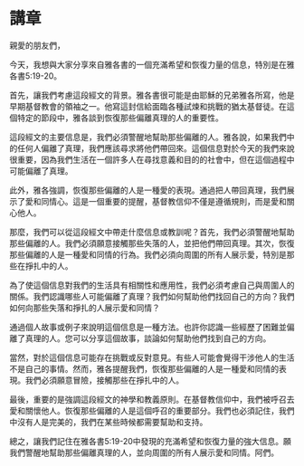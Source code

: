 # 講章

親愛的朋友們，

今天，我想與大家分享來自雅各書的一個充滿希望和恢復力量的信息，特別是在雅各書5:19-20。

首先，讓我們考慮這段經文的背景。雅各書很可能是由耶穌的兄弟雅各所寫，他是早期基督教會的領袖之一。他寫這封信給面臨各種試煉和挑戰的猶太基督徒。在這個特定的節段中，雅各談到恢復那些偏離真理的人的重要性。

這段經文的主要信息是，我們必須警醒地幫助那些偏離的人。雅各說，如果我們中的任何人偏離了真理，我們應該尋求將他們帶回來。這個信息對於今天的我們來說很重要，因為我們生活在一個許多人在尋找意義和目的的社會中，但在這個過程中可能偏離了真理。

此外，雅各強調，恢復那些偏離的人是一種愛的表現。通過把人帶回真理，我們展示了愛和同情心。這是一個重要的提醒，基督教信仰不僅是遵循規則，而是愛和關心他人。

那麼，我們可以從這段經文中帶走什麼信息或教訓呢？首先，我們必須警醒地幫助那些偏離的人。我們必須願意接觸那些失落的人，並把他們帶回真理。其次，恢復那些偏離的人是一種愛和同情的行為。我們必須向周圍的所有人展示愛，特別是那些在掙扎中的人。

為了使這個信息對我們的生活具有相關性和應用性，我們必須考慮自己與周圍人的關係。我們認識哪些人可能偏離了真理？我們如何幫助他們找回自己的方向？我們如何向那些失落和掙扎的人展示愛和同情？

通過個人故事或例子來說明這個信息是一種方法。也許你認識一些經歷了困難並偏離了真理的人。您可以分享這個故事，談論如何幫助他們找到自己的方向。

當然，對於這個信息可能存在挑戰或反對意見。有些人可能會覺得干涉他人的生活不是自己的事情。然而，雅各提醒我們，恢復那些偏離的人是一種愛和同情的表現。我們必須願意冒險，接觸那些在掙扎中的人。

最後，重要的是強調這段經文的神學和教義原則。在基督教信仰中，我們被呼召去愛和關懷他人。恢復那些偏離的人是這個呼召的重要部分。我們也必須記住，我們中沒有人是完美的，我們在某些時候都需要幫助和支持。

總之，讓我們記住在雅各書5:19-20中發現的充滿希望和恢復力量的強大信息。願我們警醒地幫助那些偏離真理的人，並向周圍的所有人展示愛和同情。阿們。